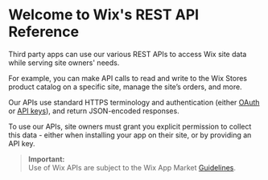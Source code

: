 # Welcome to Wix's REST API Reference

Third party apps can use our various REST APIs to access Wix site data while serving site owners' needs. 

For example, you can make API calls to read and write to the Wix Stores product catalog on a specific site, manage the site’s orders, and more. 

Our APIs use standard HTTPS terminology and authentication (either [OAuth](https://dev.wix.com/docs/rest/articles/getting-started/authorization-strategies#wix-apps-with-access-token) or [API keys](https://dev.wix.com/api/rest/getting-started/api-keys)), and return JSON-encoded responses. 

To use our APIs, site owners must grant you explicit permission to collect this data - either when installing your app on their site, or by providing an API key.


  <blockquote class='important'><p>
  <strong>Important:</strong><br/>
Use of Wix APIs are subject to the Wix App Market <a target="_blank" href="https://devforum.wix.com/en/article/app-market-guidelines">Guidelines</a>.
</p>
</blockquote>
